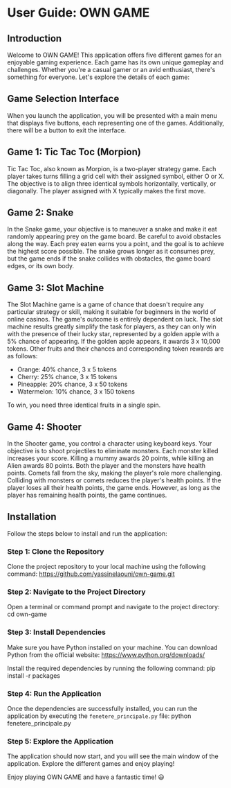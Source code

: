 # User Guide: OWN GAME

## Introduction

Welcome to OWN GAME! This application offers five different games for an enjoyable gaming experience. Each game has its own unique gameplay and challenges. Whether you're a casual gamer or an avid enthusiast, there's something for everyone. Let's explore the details of each game:

## Game Selection Interface

When you launch the application, you will be presented with a main menu that displays five buttons, each representing one of the games. Additionally, there will be a button to exit the interface.

## Game 1: Tic Tac Toc (Morpion)

Tic Tac Toc, also known as Morpion, is a two-player strategy game. Each player takes turns filling a grid cell with their assigned symbol, either O or X. The objective is to align three identical symbols horizontally, vertically, or diagonally. The player assigned with X typically makes the first move.

## Game 2: Snake

In the Snake game, your objective is to maneuver a snake and make it eat randomly appearing prey on the game board. Be careful to avoid obstacles along the way. Each prey eaten earns you a point, and the goal is to achieve the highest score possible. The snake grows longer as it consumes prey, but the game ends if the snake collides with obstacles, the game board edges, or its own body.

## Game 3: Slot Machine

The Slot Machine game is a game of chance that doesn't require any particular strategy or skill, making it suitable for beginners in the world of online casinos. The game's outcome is entirely dependent on luck. The slot machine results greatly simplify the task for players, as they can only win with the presence of their lucky star, represented by a golden apple with a 5% chance of appearing. If the golden apple appears, it awards 3 x 10,000 tokens. Other fruits and their chances and corresponding token rewards are as follows:
- Orange: 40% chance, 3 x 5 tokens
- Cherry: 25% chance, 3 x 15 tokens
- Pineapple: 20% chance, 3 x 50 tokens
- Watermelon: 10% chance, 3 x 150 tokens

To win, you need three identical fruits in a single spin.

## Game 4: Shooter

In the Shooter game, you control a character using keyboard keys. Your objective is to shoot projectiles to eliminate monsters. Each monster killed increases your score. Killing a mummy awards 20 points, while killing an Alien awards 80 points. Both the player and the monsters have health points. Comets fall from the sky, making the player's role more challenging. Colliding with monsters or comets reduces the player's health points. If the player loses all their health points, the game ends. However, as long as the player has remaining health points, the game continues.

## Installation

Follow the steps below to install and run the application:

### Step 1: Clone the Repository

Clone the project repository to your local machine using the following command: https://github.com/yassinelaouni/own-game.git

### Step 2: Navigate to the Project Directory

Open a terminal or command prompt and navigate to the project directory: cd own-game

### Step 3: Install Dependencies

Make sure you have Python installed on your machine. You can download Python from the official website: https://www.python.org/downloads/

Install the required dependencies by running the following command: pip install -r packages

### Step 4: Run the Application

Once the dependencies are successfully installed, you can run the application by executing the `fenetere_principale.py` file: python fenetere_principale.py

### Step 5: Explore the Application

The application should now start, and you will see the main window of the application. Explore the different games and enjoy playing!


Enjoy playing OWN GAME and have a fantastic time! :smiley: